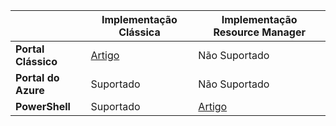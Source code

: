 |  | **Implementação Clássica**  |  **Implementação Resource Manager**  |
|----------------------------------------|--------------|------------------------|
| **Portal Clássico** | [Artigo](../articles/vpn-gateway/vpn-gateway-point-to-site-create.md) | Não Suportado |
| **Portal do Azure** |  Suportado  |  Não Suportado  |
| **PowerShell** | Suportado | [Artigo](../articles/vpn-gateway/vpn-gateway-howto-point-to-site-rm-ps.md)|




<!--HONumber=Sep16_HO4-->


